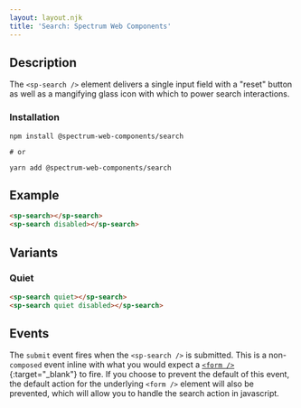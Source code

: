 ```yaml
---
layout: layout.njk
title: 'Search: Spectrum Web Components'
---
```

## Description

The `<sp-search />` element delivers a single input field with a "reset" button as well as a mangifying glass icon with which to power search interactions.

### Installation

```
npm install @spectrum-web-components/search

# or

yarn add @spectrum-web-components/search
```

## Example

```html
<sp-search></sp-search>
<sp-search disabled></sp-search>
```

## Variants

### Quiet

```html
<sp-search quiet></sp-search>
<sp-search quiet disabled></sp-search>
```

## Events

The `submit` event fires when the `<sp-search />` is submitted. This is a non-`composed` event inline with what you would expect a [`<form />`](https://developer.mozilla.org/en-US/docs/Web/API/HTMLFormElement/submit_event){:target="\_blank"} to fire. If you choose to prevent the default of this event, the default action for the underlying `<form />` element will also be prevented, which will allow you to handle the search action in javascript.

